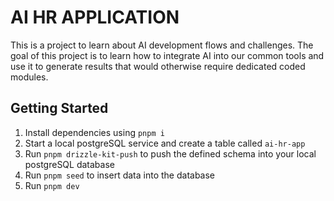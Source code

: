 # AI HR APPLICATION

This is a project to learn about AI development flows and challenges. The goal of this project is to learn how to integrate AI into our common tools and use it to generate results that would otherwise require dedicated coded modules.

## Getting Started

1. Install dependencies using `pnpm i`
2. Start a local postgreSQL service and create a table called `ai-hr-app`
3. Run `pnpm drizzle-kit-push` to push the defined schema into your local postgreSQL database
4. Run `pnpm seed` to insert data into the database
5. Run `pnpm dev`